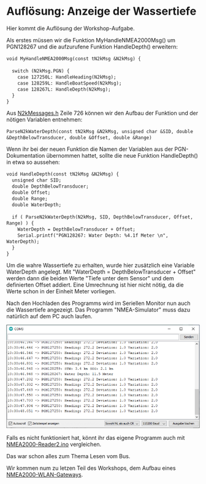 # Auflösung: Anzeige der Wassertiefe

Hier kommt die Auflösung der Workshop-Aufgabe.

Als erstes müssen wir die Funktion MyHandleNMEA2000Msg() um PGN128267 und die aufzurufene Funktion HandleDepth() erweitern:

```
void MyHandleNMEA2000Msg(const tN2kMsg &N2kMsg) {

  switch (N2kMsg.PGN) {
    case 127250L: HandleHeading(N2kMsg);
    case 128259L: HandleBoatSpeed(N2kMsg);
    case 128267L: HandleDepth(N2kMsg);
  }
}
```

Aus [N2kMessages.h](https://github.com/ttlappalainen/NMEA2000/blob/master/src/N2kMessages.h) Zeile 726 können wir den Aufbau der Funktion und der nötigen Variablen entnehmen:

````
ParseN2kWaterDepth(const tN2kMsg &N2kMsg, unsigned char &SID, double &DepthBelowTransducer, double &Offset, double &Range)
````

Wenn ihr bei der neuen Funktion die Namen der Variablen aus der PGN-Dokumentation übernommen hattet, sollte die neue Funktion HandleDepth() in etwa so aussehen:

```
void HandleDepth(const tN2kMsg &N2kMsg) {
  unsigned char SID;
  double DepthBelowTransducer;
  double Offset;
  double Range;
  double WaterDepth;

  if ( ParseN2kWaterDepth(N2kMsg, SID, DepthBelowTransducer, Offset, Range) ) {
    WaterDepth = DepthBelowTransducer + Offset;
    Serial.printf("PGN128267: Water Depth: %4.1f Meter \n", WaterDepth);
  }
}
```

Um die wahre Wassertiefe zu erhalten, wurde hier zusätzlich eine Variable WaterDepth angelegt. Mit "WaterDepth = DepthBelowTransducer + Offset" werden dann die beiden Werte "Tiefe unter dem Sensor" und dem definierten Offset addiert. Eine Umrechnung ist hier nicht nötig, da die Werte schon in der Einheit Meter vorliegen.

Nach den Hochladen des Programms wird im Seriellen Monitor nun auch die Wassertiefe angezeigt. Das Programm "NMEA-Simulator" muss dazu natürlich auf dem PC auch laufen.

![SerialMonitor](https://github.com/AK-Homberger/NMEA2000-Workshop/blob/main/Bilder/SerialMonitor2.png)

Falls es nicht funktioniert hat, könnt ihr das eigene Programm auch mit [NMEA2000-Reader2.ino](https://github.com/AK-Homberger/NMEA2000-Workshop/blob/main/Software/NMEA2000-Reader2/NMEA2000-Reader2.ino) vergleichen.

Das war schon alles zum Thema Lesen vom Bus.

Wir kommen num zu letzen Teil des Workshops, dem Aufbau eines [NMEA2000-WLAN-Gateways](https://github.com/AK-Homberger/NMEA2000-Workshop/blob/main/Docs/WLAN-GW.md).


